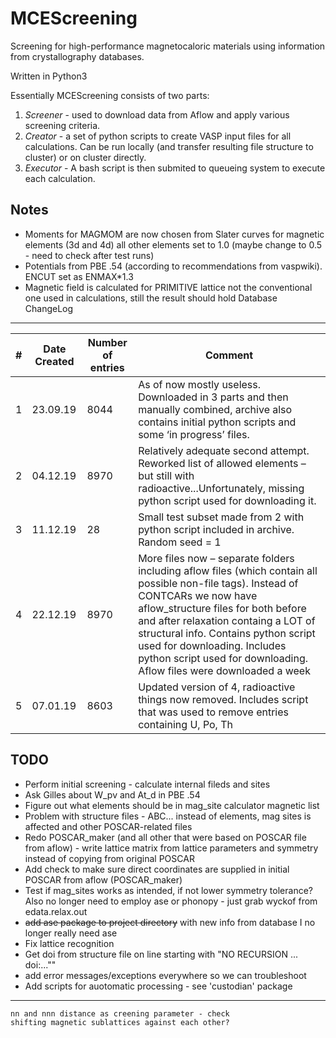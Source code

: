 # MCEScreening
Screening for high-performance magnetocaloric materials using information from crystallography databases.

Written in Python3

Essentially MCEScreening consists of two parts:
1. _*Screener*_ - used to download data from Aflow and apply various screening criteria.   
2. _*Creator*_ - a set of python scripts to create VASP input files for all calculations. Can be run locally (and transfer resulting file structure to cluster) or on cluster directly.
3. _*Executor*_ - A bash script is then submited to queueing system to execute each calculation.

Notes
---
- Moments for MAGMOM are now chosen from Slater curves for magnetic elements (3d and 4d) all other elements set to 1.0 (maybe change to 0.5 - need to check after test runs)
- Potentials from PBE .54 (according to recommendations from vaspwiki). ENCUT set as ENMAX*1.3
- Magnetic field is calculated for PRIMITIVE lattice not the conventional one used in calculations, still the result should hold
Database ChangeLog
---
| # | Date Created | Number of entries | Comment |
|---|---|---|---|
|1|23.09.19|8044|As of now mostly useless. Downloaded in 3 parts and then manually combined, archive also contains initial python scripts and some ‘in progress’ files. |
|2|04.12.19|8970|Relatively adequate second attempt. Reworked list of allowed elements – but still with radioactive...Unfortunately, missing python script used for downloading it.|
|3|11.12.19| 28 |Small test subset made from 2 with python script included in archive. Random seed  = 1|
|4|22.12.19|8970|More files now – separate folders including aflow files (which contain all possible non-file tags). Instead of CONTCARs we now have aflow_structure files for both before and after relaxation containg a LOT of structural info. Contains python script used for downloading. Includes python script used for downloading. Aflow files were downloaded a week |
|5|07.01.19|8603|Updated version of 4, radioactive things now removed. Includes script that was used to remove entries containing  U, Po, Th|

TODO
---
- Perform initial screening - calculate internal fileds and sites
- Ask Gilles about W_pv and At_d in PBE .54
- Figure out what elements should be in mag_site calculator magnetic list
- Problem with structure files - ABC... instead of elements, mag sites is affected and other POSCAR-related files
- Redo POSCAR_maker (and all other that were based on POSCAR file from aflow) - write lattice matrix from lattice parameters and symmetry instead of copying from original POSCAR
- Add check to make sure direct coordinates are supplied in initial POSCAR from aflow (POSCAR_maker)
- Test if mag_sites works as intended, if not lower symmetry tolerance? Also no longer need to employ ase or phonopy - just grab wyckof from edata.relax.out
- ~~add ase package to project directory~~ with new info from database I no longer really need ase 
- Fix lattice recognition
- Get doi from structure file on line starting with "NO RECURSION ... doi:...""
- add error messages/exceptions everywhere so we can troubleshoot
- Add scripts for auotomatic processing - see 'custodian' package
---
    nn and nnn distance as creening parameter - check
    shifting magnetic sublattices against each other?

